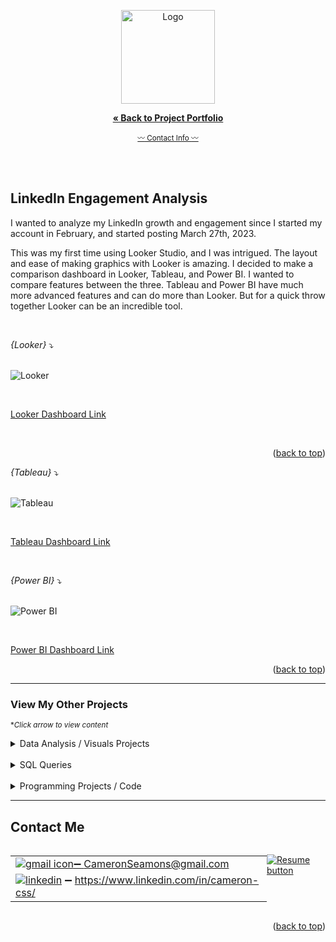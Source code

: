 <a name="readme-top"></a>
<div align="center">

<img src="https://github.com/CameronCSS/Data-Analysis/assets/121735588/13444e81-c64e-4a90-b166-60825205988d" alt="Logo" height="150">

<a href="https://github.com/CameronCSS/PersonalProjects"><strong>« Back to Project Portfolio</strong></a>

   <sub><a href="#Contact">:wavy_dash: Contact Info :wavy_dash:</a></sub>
<br>
    <br>
  </p>
</div>

<br>

## LinkedIn Engagement Analysis

I wanted to analyze my LinkedIn growth and engagement since I started my account in February, and started posting March 27th, 2023.

This was my first time using Looker Studio, and I was intrigued. The layout and ease of making graphics with Looker is amazing. I decided to make a comparison dashboard in Looker, Tableau, and Power BI.
I wanted to compare features between the three. Tableau and Power BI have much more advanced features and can do more than Looker. But for a quick throw together Looker can be an incredible tool.

<br>

_{Looker}_ :arrow_heading_down:
<br>
<br>

![Looker](https://github.com/CameronCSS/Data-Analysis/assets/121735588/82c37dbf-f4e2-4c3c-af2f-c7ff76dc9b39)

<br>

[Looker Dashboard Link](https://lookerstudio.google.com/u/0/reporting/dd0c4b16-6f17-4f3b-9f06-8fc4b25bfc16/page/D6DPD)

<br>

<p align="right">(<a href="#readme-top">back to top</a>)</p>

_{Tableau}_ :arrow_heading_down:
<br>
<br>

![Tableau](https://github.com/CameronCSS/Data-Analysis/assets/121735588/8139e34c-d3ad-48b4-a379-9a87e567a60c)

<br>

[Tableau Dashboard Link](https://public.tableau.com/app/profile/cameron.seamons/viz/LinkedInEngagementAnalysis/LinkedInEngagementAnalysis)

<br>

_{Power BI}_ :arrow_heading_down:
<br>
<br>

![Power BI](https://github.com/CameronCSS/Data-Analysis/assets/121735588/67ea9e3a-7a73-41b7-aab9-0c3ee2c283ff)


<br>

[Power BI Dashboard Link](https://app.powerbi.com/groups/me/reports/0ebb610a-18a2-4f3b-8ae9-d7bc931e7228/ReportSection)


<p align="right">(<a href="#readme-top">back to top</a>)</p>



----
### View My Other Projects
<sub>**Click arrow to view content*</sub>

<details>
<summary>Data Analysis / Visuals Projects</summary>
<a href="https://cameroncss.github.io/Data-Analysis/Netflix/index.html" target="new">Netflix Movies and TV Shows</a>
<br>
&nbsp; &nbsp;:arrow_right_hook: - Built out multiple sheets to display on a single visual, and created an interactive dashboard.
<br>	
<br>
<a href="https://github.com/CameronCSS/Data-Analysis/tree/main/SLC%20civilian%20complaints" target="new">SLC civilian complaints</a>
  <br>
&nbsp; &nbsp;:arrow_right_hook: - Utilized API calls to gather data from public sources. Built a local DB to use in Power BI to uncover valuable insights.
  <br>
</details>
<br>

<details>
  <summary>SQL Queries</summary>
<a href="https://github.com/CameronCSS/SQL-Queries/tree/main/8%20Week%20SQL%20Challenge%20%23%201" target="new">8 Week SQL Challenge # 1</a>
<br>
&nbsp; &nbsp;:arrow_right_hook: - Explored complex queries to clean data, compute customer figures, and organize data in unusual ways.
<br>
<br>
<a href="https://github.com/CameronCSS/SQL-Queries/tree/main/Khan%20Academy%20Advanced%20SQL" target="new">Khan Academy Advanced SQL</a>
<br>
&nbsp; &nbsp;:arrow_right_hook: - Expand SQL knowledge about combining tables with JOINs and using multiple queries at once.
<br>
<br>
<a href="https://github.com/CameronCSS/SQL-Queries/tree/main/SQLbolt%20-%20SQL%20lessons" target="new">SQLbolt - SQL lessons</a>
<br>
&nbsp; &nbsp;:arrow_right_hook: - Refreshed foundational understanding of SQL and discovered context variations among SQL-powered platforms.
<br>

</details>
    
<br>
<details>
<summary>Programming Projects / Code</summary>
<a href="https://github.com/CameronCSS/Programming-Languages/tree/main/Python%20Wage%20Calculator" target="new">Python Wage Calculator</a>

&nbsp; &nbsp;:arrow_right_hook: - Learned the power of Pandas and PyQt5 libraries. Also learned the importance of notating code for Bug fixing in the future.
</details>

----

<a name="Contact"></a> 

## Contact Me

<div style="display: flex;">
  <table style="flex: 1;">
  
||
| --- |
| <a href="mailto:CameronSeamons@gmail.com">![gmail icon](https://user-images.githubusercontent.com/121735588/216516513-1bd223b5-89d4-4d02-860e-b132c18c47d9.png):heavy_minus_sign: CameronSeamons@gmail.com |
| <a href="https://www.linkedin.com/in/cameron-css/">![linkedin](https://user-images.githubusercontent.com/121735588/215363352-ad51a5e1-0de8-48be-8ceb-28c610e5d34d.png)</a> :heavy_minus_sign: https://www.linkedin.com/in/cameron-css/|

  </table>
  <p style="margin-left: auto;">
    <a href="https://docs.google.com/document/d/1idTVL4nRGOejqW6EkpfhsD-dNQRLzmX08y5hI3TYLns/edit?usp=sharing" target="_blank" rel="noopener noreferrer">
      <img src="https://user-images.githubusercontent.com/121735588/215364205-abdfc0ac-53db-4733-8d43-b57c1bafb802.png" alt="Resume button">
    </a>
  </p>
</div>

<p align="right">(<a href="#readme-top">back to top</a>)</p>
